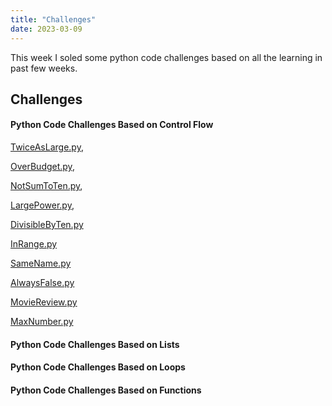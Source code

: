 ```yaml
---
title: "Challenges"
date: 2023-03-09
---
```

This week I soled some python code challenges based on all the learning in past few weeks.
## Challenges
#### Python Code Challenges Based on Control Flow
[TwiceAsLarge.py](https://github.com/Sharath8599/Learning-python/blob/main/code/TwiceAsLarge.py),

[OverBudget.py](https://github.com/Sharath8599/Learning-python/blob/main/code/OverBudget.py),

[NotSumToTen.py](https://github.com/Sharath8599/Learning-python/blob/main/code/NotSumToTen.py),

[LargePower.py](https://github.com/Sharath8599/Learning-python/blob/main/code/LargePower.py),

[DivisibleByTen.py](https://github.com/Sharath8599/Learning-python/blob/main/code/DivisibleByTen.py)

[InRange.py](https://github.com/Sharath8599/Learning-python/blob/main/code/InRange.py)

[SameName.py](https://github.com/Sharath8599/Learning-python/blob/main/code/SameName.py)

[AlwaysFalse.py](https://github.com/Sharath8599/Learning-python/blob/main/code/AlwaysFalse.py)

[MovieReview.py](https://github.com/Sharath8599/Learning-python/blob/main/code/MovieReview.py)

[MaxNumber.py](https://github.com/Sharath8599/Learning-python/blob/main/code/MaxNumber.py)

#### Python Code Challenges Based on Lists
#### Python Code Challenges Based on Loops
#### Python Code Challenges Based on Functions

